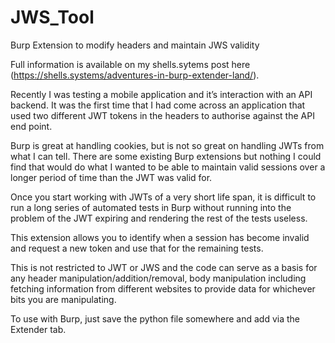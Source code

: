 # JWS_Tool
Burp Extension to modify headers and maintain JWS validity

Full information is available on my shells.sytems post here (https://shells.systems/adventures-in-burp-extender-land/).

Recently I was testing a mobile application and it’s interaction with an API backend. It was the first time that I had come across an application that used two different JWT tokens in the headers to authorise against the API end point.

Burp is great at handling cookies, but is not so great on handling JWTs from what I can tell. There are some existing Burp extensions but nothing I could find that would do what I wanted to be able to maintain valid sessions over a longer period of time than the JWT was valid for. 

Once you start working with JWTs of a very short life span, it is difficult to run a long series of automated tests in Burp without running into the problem of the JWT expiring and rendering the rest of the tests useless.

This extension allows you to identify when a session has become invalid and request a new token and use that for the remaining tests.

This is not restricted to JWT or JWS and the code can serve as a basis for any header manipulation/addition/removal, body manipulation including fetching information from different websites to provide data for whichever bits you are manipulating.

To use with Burp, just save the python file somewhere and add via the Extender tab.
